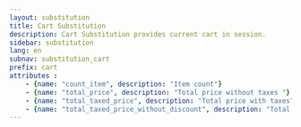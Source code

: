 ```yaml
---
layout: substitution
title: Cart Substitution
description: Cart Substitution provides current cart in session.
sidebar: substitution
lang: en
subnav: substitution_cart
prefix: cart
attributes :
    - {name: "count_item", description: "Item count"}
    - {name: "total_price", description: "Total price without taxes "}
    - {name: "total_taxed_price", description: "Total price with taxes"}
    - {name: "total_taxed_price_without_discount", description: "Total price with discount without taxes"}
---
```


